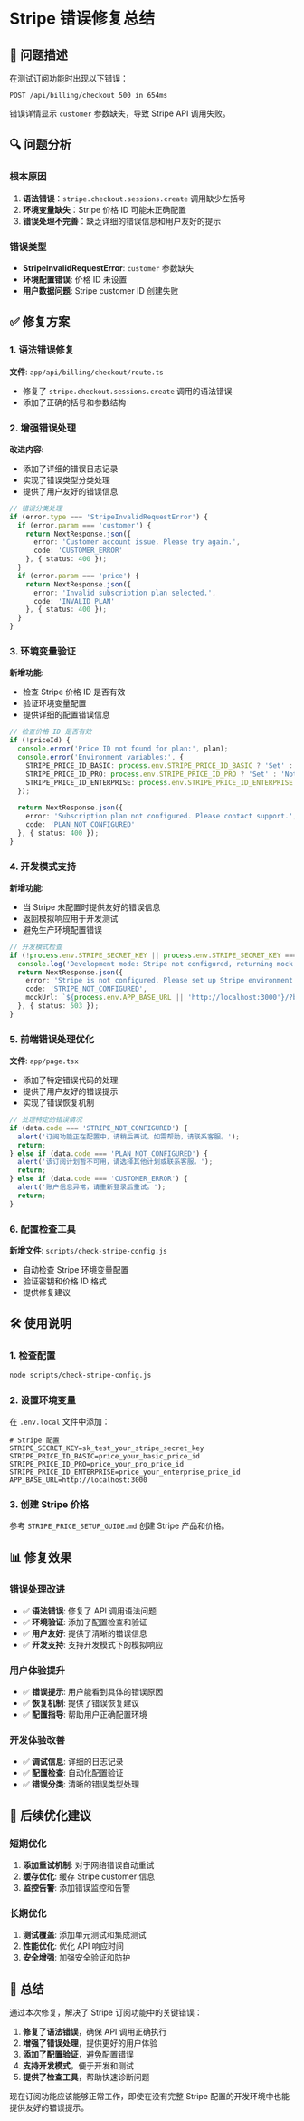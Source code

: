 # Stripe 错误修复总结

## 🐛 问题描述

在测试订阅功能时出现以下错误：
```
POST /api/billing/checkout 500 in 654ms
```

错误详情显示 `customer` 参数缺失，导致 Stripe API 调用失败。

## 🔍 问题分析

### 根本原因
1. **语法错误**：`stripe.checkout.sessions.create` 调用缺少左括号
2. **环境变量缺失**：Stripe 价格 ID 可能未正确配置
3. **错误处理不完善**：缺乏详细的错误信息和用户友好的提示

### 错误类型
- **StripeInvalidRequestError**: `customer` 参数缺失
- **环境配置错误**: 价格 ID 未设置
- **用户数据问题**: Stripe customer ID 创建失败

## ✅ 修复方案

### 1. 语法错误修复
**文件**: `app/api/billing/checkout/route.ts`
- 修复了 `stripe.checkout.sessions.create` 调用的语法错误
- 添加了正确的括号和参数结构

### 2. 增强错误处理
**改进内容**:
- 添加了详细的错误日志记录
- 实现了错误类型分类处理
- 提供了用户友好的错误信息

```typescript
// 错误分类处理
if (error.type === 'StripeInvalidRequestError') {
  if (error.param === 'customer') {
    return NextResponse.json({ 
      error: 'Customer account issue. Please try again.',
      code: 'CUSTOMER_ERROR'
    }, { status: 400 });
  }
  if (error.param === 'price') {
    return NextResponse.json({ 
      error: 'Invalid subscription plan selected.',
      code: 'INVALID_PLAN'
    }, { status: 400 });
  }
}
```

### 3. 环境变量验证
**新增功能**:
- 检查 Stripe 价格 ID 是否有效
- 验证环境变量配置
- 提供详细的配置错误信息

```typescript
// 检查价格 ID 是否有效
if (!priceId) {
  console.error('Price ID not found for plan:', plan);
  console.error('Environment variables:', {
    STRIPE_PRICE_ID_BASIC: process.env.STRIPE_PRICE_ID_BASIC ? 'Set' : 'Not set',
    STRIPE_PRICE_ID_PRO: process.env.STRIPE_PRICE_ID_PRO ? 'Set' : 'Not set',
    STRIPE_PRICE_ID_ENTERPRISE: process.env.STRIPE_PRICE_ID_ENTERPRISE ? 'Set' : 'Not set',
  });
  
  return NextResponse.json({ 
    error: 'Subscription plan not configured. Please contact support.',
    code: 'PLAN_NOT_CONFIGURED'
  }, { status: 400 });
}
```

### 4. 开发模式支持
**新增功能**:
- 当 Stripe 未配置时提供友好的错误信息
- 返回模拟响应用于开发测试
- 避免生产环境配置错误

```typescript
// 开发模式检查
if (!process.env.STRIPE_SECRET_KEY || process.env.STRIPE_SECRET_KEY === '') {
  console.log('Development mode: Stripe not configured, returning mock response');
  return NextResponse.json({ 
    error: 'Stripe is not configured. Please set up Stripe environment variables.',
    code: 'STRIPE_NOT_CONFIGURED',
    mockUrl: `${process.env.APP_BASE_URL || 'http://localhost:3000'}/?billing=mock&plan=${plan}`
  }, { status: 503 });
}
```

### 5. 前端错误处理优化
**文件**: `app/page.tsx`
- 添加了特定错误代码的处理
- 提供了用户友好的错误提示
- 实现了错误恢复机制

```typescript
// 处理特定的错误情况
if (data.code === 'STRIPE_NOT_CONFIGURED') {
  alert('订阅功能正在配置中，请稍后再试。如需帮助，请联系客服。');
  return;
} else if (data.code === 'PLAN_NOT_CONFIGURED') {
  alert('该订阅计划暂不可用，请选择其他计划或联系客服。');
  return;
} else if (data.code === 'CUSTOMER_ERROR') {
  alert('账户信息异常，请重新登录后重试。');
  return;
}
```

### 6. 配置检查工具
**新增文件**: `scripts/check-stripe-config.js`
- 自动检查 Stripe 环境变量配置
- 验证密钥和价格 ID 格式
- 提供修复建议

## 🛠️ 使用说明

### 1. 检查配置
```bash
node scripts/check-stripe-config.js
```

### 2. 设置环境变量
在 `.env.local` 文件中添加：
```env
# Stripe 配置
STRIPE_SECRET_KEY=sk_test_your_stripe_secret_key
STRIPE_PRICE_ID_BASIC=price_your_basic_price_id
STRIPE_PRICE_ID_PRO=price_your_pro_price_id
STRIPE_PRICE_ID_ENTERPRISE=price_your_enterprise_price_id
APP_BASE_URL=http://localhost:3000
```

### 3. 创建 Stripe 价格
参考 `STRIPE_PRICE_SETUP_GUIDE.md` 创建 Stripe 产品和价格。

## 📊 修复效果

### 错误处理改进
- ✅ **语法错误**: 修复了 API 调用语法问题
- ✅ **环境验证**: 添加了配置检查和验证
- ✅ **用户友好**: 提供了清晰的错误信息
- ✅ **开发支持**: 支持开发模式下的模拟响应

### 用户体验提升
- ✅ **错误提示**: 用户能看到具体的错误原因
- ✅ **恢复机制**: 提供了错误恢复建议
- ✅ **配置指导**: 帮助用户正确配置环境

### 开发体验改善
- ✅ **调试信息**: 详细的日志记录
- ✅ **配置检查**: 自动化配置验证
- ✅ **错误分类**: 清晰的错误类型处理

## 🔄 后续优化建议

### 短期优化
1. **添加重试机制**: 对于网络错误自动重试
2. **缓存优化**: 缓存 Stripe customer 信息
3. **监控告警**: 添加错误监控和告警

### 长期优化
1. **测试覆盖**: 添加单元测试和集成测试
2. **性能优化**: 优化 API 响应时间
3. **安全增强**: 加强安全验证和防护

## 📝 总结

通过本次修复，解决了 Stripe 订阅功能中的关键错误：

1. **修复了语法错误**，确保 API 调用正确执行
2. **增强了错误处理**，提供更好的用户体验
3. **添加了配置验证**，避免配置错误
4. **支持开发模式**，便于开发和测试
5. **提供了检查工具**，帮助快速诊断问题

现在订阅功能应该能够正常工作，即使在没有完整 Stripe 配置的开发环境中也能提供友好的错误提示。

